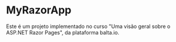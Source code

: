 # MyRazorApp

Este é um projeto implementado no curso "Uma visão geral sobre o ASP.NET Razor Pages", da plataforma balta.io.
